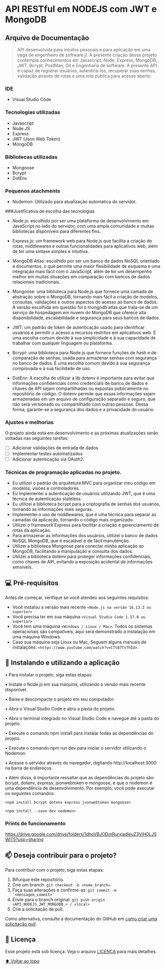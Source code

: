 <h1>API RESTful em NODEJS com JWT e MongoDB</h1>
<h2> Arquivo de Documentação </h2>

> API desenvolvida para intuitos pessoais e para aplicação em uma vaga de engenheiro de software jr. A presente criação desse projeto contempla conhecimentos em Javascript, Node, Express, MongoDB, JWT, Bcrypt, PostMan, Git e Engenharia de software. A presente API é capaz de registrar usuários, autentica-los, recuperar suas senhas, validação através de rotas e uma rota pública para acesso aberto.

### IDE
- Visual Studio Code

### Tecnologias utilizadas
- Javascript
- Node.JS
- Express
- JWT (Json Web Token)
- MongoDB

### Bibliotecas utilizadas
- Mongoose
- Bcrypt 
- DotEnv

### Pequenos atachments
- Nodemon: Utilizado para atualização automatica do servidor.

###Justificativa de escolha das tecnologias
- Node.js: escolhido por ser uma plataforma de desenvolvimento em JavaScript no lado do servidor, com uma ampla comunidade e muitas bibliotecas disponíveis para diferentes fins.
- Express.js: um framework web para Node.js que facilita a criação de rotas, middlewares e outras funcionalidades para aplicativos web, além de ter uma sintaxe simples e intuitiva.

- MongoDB Atlas: escolhido por ser um banco de dados NoSQL orientado a documentos, o que permite uma maior flexibilidade de esquema e uma integração mais fácil com o JavaScript, além de ter um desempenho melhor em muitas situações em comparação com bancos de dados relacionais tradicionais.

- Mongoose: uma biblioteca para Node.js que fornece uma camada de abstração sobre o MongoDB, tornando mais fácil a criação de modelos, consultas, validações e outros aspectos do acesso ao banco de dados. A versão escolhida em questão foi o mongodb atlas que trata-se de um serviço de hospedagem em nuvem do MongoDB que oferece alta disponibilidade, escalabilidade e segurança para seus bancos de dados.

- JWT: um padrão de token de autenticação usado para identificar usuários e permitir o acesso a recursos restritos em aplicativos web. É uma escolha comum devido à sua simplicidade e à sua capacidade de trabalhar com qualquer linguagem ou plataforma.

- Bcrypt: uma biblioteca para Node.js que fornece funções de hash e de comparação de senhas, usada para armazenar senhas com segurança no banco de dados. É uma escolha comum devido à sua segurança comprovada e à sua facilidade de uso.

- DotEnv: A escolha de utilizar a lib dotenv é importante para evitar que informações confidenciais como credenciais de banco de dados e chaves de API sejam compartilhadas ou expostas publicamente no repositório de código. O dotenv permite que essas informações sejam armazenadas em um arquivo de configuração separado e seguro, que não será versionado ou compartilhado com outras pessoas. Dessa forma, garante-se a segurança dos dados e a privacidade do usuário.

### Ajustes e melhorias
O projeto ainda está em desenvolvimento e as próximas atualizações serão voltadas nas seguintes tarefas:

- [ ] Adicionar validações de entrada de dados
- [ ] Implementar testes automatizados
- [ ] Adicionar autenticação via OAuth2.

### Técnicas de programação aplicadas no projeto.
- Eu utilizei o padrão de arquitetura MVC para organizar meu código em modelos, visões e controladores.
- Eu implementei a autenticação de usuários utilizando JWT, que é uma técnica de autenticação stateless.
- Eu utilizei a biblioteca bcrypt para a criptografia de senhas dos usuários, tornando as informações mais seguras.
- Implementei o uso de middlewares, que é uma técnica para separar as camadas da aplicação, tornando o código mais organizado.
- Utilizei o framework Express para facilitar a criação e gerenciamento de rotas da aplicação.
- Para armazenar as informações dos usuários, utilizei o banco de dados NoSQL MongoDB, que é escalável e de fácil manutenção.
- Utilizei a biblioteca Mongoose para conectar minha aplicação ao MongoDB, facilitando a manipulação e consulta dos dados.
- Utilizei a biblioteca dotenv para proteger informações confidenciais, como chaves de API, evitando a exposição acidental de informações sensíveis.

## 💻 Pré-requisitos

Antes de começar, verifique se você atendeu aos seguintes requisitos:
* Você instalou a versão mais recente `<Node.js na versão 16.13.2 ou superior>`
* Você precisa ter em sua máquina `<Visual Studio Code 1.57.0 ou superior>`
* Você tem uma máquina `<Windows / Linux / Mac>`. Todos os sistemas operacionais são compatíveis, aqui será demonstrado a instalação em uma máquina Windows.
* Caso sua máquina seja Linux ou Mac, Seguem alguns manuais de instalações: 
`<https://www.youtube.com/watch?v=CTt07TxThIU>`.

## 🚀 Instalando e utilizando a aplicação

• Para instalar o projeto, siga estas etapas:

• Instale o Node.js em sua máquina, utilizando a versão mais recente disponível.

• Baixe e descompacte o projeto em seu computador.

• Abra o Visual Studio Code e abra a pasta do projeto.

• Abra o terminal integrado no Visual Studio Code e navegue até a pasta do projeto.

• Execute o comando npm install para instalar todas as dependências do projeto.

• Execute o comando npm run dev para iniciar o servidor utilizando o Nodemon.

• Acesse o servidor através do navegador, digitando http://localhost:3000 na barra de endereços.

• Além disso, é importante ressaltar que as dependências do projeto são: bcrypt, dotenv, express, jsonwebtoken e mongoose, e que o nodemon é uma dependência de desenvolvimento. Por exemplo, você pode executar os seguintes comandos:
```
<npm install bcrypt dotenv express jsonwebtoken mongoose>
```

```
<npm install --save-dev nodemon>
```

### Prints de funcionamento
https://drive.google.com/drive/folders/1dhoVBJODmRurxjadleuZ3ViH0LJSWlT5?usp=sharing

## 📫 Deseja contribuir para o projeto?
Para contribuir com o projeto, siga estas etapas:

1. Bifurque este repositório.
2. Crie um branch: `git checkout -b <nome_branch>`.
3. Faça suas alterações e confirme-as: `git commit -m '<mensagem_commit>'`
4. Envie para o branch original: `git push origin <API_NODEJS_JWT_MONGODB_> / <local>`
5. Crie a solicitação de pull.

Como alternativa, consulte a documentação do GitHub em [como criar uma solicitação pull](https://help.github.com/en/github/collaborating-with-issues-and-pull-requests/creating-a-pull-request).

## 📝 Licença

Esse projeto está sob licença. Veja o arquivo [LICENÇA](LICENSE.md) para mais detalhes.

[⬆ Voltar ao topo](#nome-do-projeto)<br>
